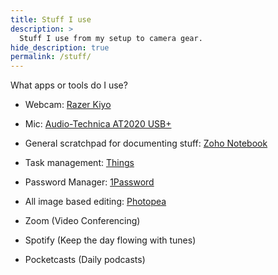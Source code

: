 ```yaml
---
title: Stuff I use
description: >
  Stuff I use from my setup to camera gear.
hide_description: true
permalink: /stuff/
---
```


What apps or tools do I use?

* Webcam: [Razer Kiyo](https://www.razer.com/streaming-cameras/Razer-Kiyo/RZ19-02320100-R3U1)

* Mic: [Audio-Technica AT2020 USB+](https://www.audio-technica.com/en-us/at2020)

* General scratchpad for documenting stuff: [Zoho Notebook](https://www.zoho.com/notebook/)

* Task management: [Things](https://culturedcode.com/things/)

* Password Manager: [1Password](https://1password.com/)
  
* All image based editing: [Photopea](https://www.photopea.com/)

* Zoom (Video Conferencing)
  
* Spotify (Keep the day flowing with tunes)
  
* Pocketcasts (Daily podcasts)
